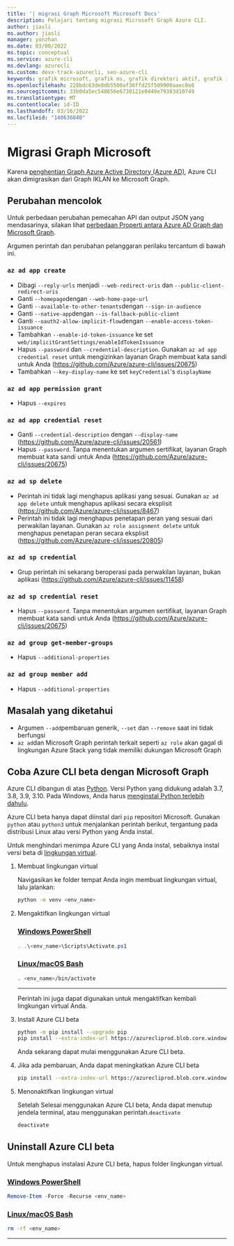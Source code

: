 ```yaml
---
title: '| migrasi Graph Microsoft Microsoft Docs'
description: Pelajari tentang migrasi Microsoft Graph Azure CLI.
author: jiasli
ms.author: jiasli
manager: yonzhan
ms.date: 03/08/2022
ms.topic: conceptual
ms.service: azure-cli
ms.devlang: azurecli
ms.custom: devx-track-azurecli, seo-azure-cli
keywords: grafik microsoft, grafik ms, grafik direktori aktif, grafik iklan
ms.openlocfilehash: 228bdc63de8db5500af36ffd25f509900aaec8e8
ms.sourcegitcommit: 33b0da5ec548656e6730121e0440e79383d10749
ms.translationtype: MT
ms.contentlocale: id-ID
ms.lasthandoff: 03/16/2022
ms.locfileid: "140636840"
---
```

# <a name="microsoft-graph-migration"></a>Migrasi Graph Microsoft

Karena [penghentian Graph Azure Active Directory (Azure AD),](/graph/migrate-azure-ad-graph-overview) Azure CLI akan dimigrasikan dari Graph IKLAN ke Microsoft Graph.

## <a name="breaking-changes"></a>Perubahan mencolok

Untuk perbedaan perubahan pemecahan API dan output JSON yang mendasarinya, silakan lihat [perbedaan Properti antara Azure AD Graph dan Microsoft Graph](/graph/migrate-azure-ad-graph-property-differences).

Argumen perintah dan perubahan pelanggaran perilaku tercantum di bawah ini.

### `az ad app create`

- Dibagi `--reply-urls` menjadi `--web-redirect-uris` dan `--public-client-redirect-uris`
- Ganti `--homepage`dengan `--web-home-page-url`
- Ganti `--available-to-other-tenants`dengan `--sign-in-audience`
- Ganti `--native-app`dengan `--is-fallback-public-client`
- Ganti `--oauth2-allow-implicit-flow`dengan `--enable-access-token-issuance`
- Tambahkan `--enable-id-token-issuance` ke set `web/implicitGrantSettings/enableIdTokenIssuance`
- Hapus `--password` dan `--credential-description`. Gunakan `az ad app credential reset` untuk mengizinkan layanan Graph membuat kata sandi untuk Anda (https://github.com/Azure/azure-cli/issues/20675)
- Tambahkan `--key-display-name` ke set `keyCredential`'s `displayName`

### `az ad app permission grant`

- Hapus `--expires`

### `az ad app credential reset`

- Ganti `--credential-description` dengan `--display-name` (https://github.com/Azure/azure-cli/issues/20561)
- Hapus `--password`. Tanpa menentukan argumen sertifikat, layanan Graph membuat kata sandi untuk Anda (https://github.com/Azure/azure-cli/issues/20675)

### `az ad sp delete`

- Perintah ini tidak lagi menghapus aplikasi yang sesuai. Gunakan `az ad app delete` untuk menghapus aplikasi secara eksplisit (https://github.com/Azure/azure-cli/issues/8467)
- Perintah ini tidak lagi menghapus penetapan peran yang sesuai dari perwakilan layanan. Gunakan `az role assignment delete` untuk menghapus penetapan peran secara eksplisit (https://github.com/Azure/azure-cli/issues/20805)

### `az ad sp credential`

- Grup perintah ini sekarang beroperasi pada perwakilan layanan, bukan aplikasi (https://github.com/Azure/azure-cli/issues/11458)

### `az ad sp credential reset`

- Hapus `--password`. Tanpa menentukan argumen sertifikat, layanan Graph membuat kata sandi untuk Anda (https://github.com/Azure/azure-cli/issues/20675)

### `az ad group get-member-groups`

- Hapus `--additional-properties`

### `az ad group member add`

- Hapus `--additional-properties`

## <a name="known-issues"></a>Masalah yang diketahui

- Argumen `--add`pembaruan generik, `--set` dan `--remove` saat ini tidak berfungsi
- `az ad`dan Microsoft Graph perintah terkait seperti `az role` akan gagal di lingkungan Azure Stack yang tidak memiliki dukungan Microsoft Graph

## <a name="try-azure-cli-beta-with-microsoft-graph"></a>Coba Azure CLI beta dengan Microsoft Graph

Azure CLI dibangun di atas [Python](https://www.python.org/). Versi Python yang didukung adalah 3.7, 3.8, 3.9, 3.10. Pada Windows, Anda harus [menginstal Python terlebih dahulu](https://www.python.org/downloads/windows/).

Azure CLI beta hanya dapat diinstal dari `pip` repositori Microsoft. Gunakan `python` atau `python3` untuk menjalankan perintah berikut, tergantung pada distribusi Linux atau versi Python yang Anda instal.

Untuk menghindari menimpa Azure CLI yang Anda instal, sebaiknya instal versi beta di [lingkungan virtual](https://docs.python.org/3/tutorial/venv.html).

1. Membuat lingkungan virtual

   Navigasikan ke folder tempat Anda ingin membuat lingkungan virtual, lalu jalankan:

   ```bash
   python -m venv <env_name>
   ```

2. Mengaktifkan lingkungan virtual

   ### <a name="windows-powershell"></a>[Windows PowerShell](#tab/powershell)

   ```powershell
   . .\<env_name>\Scripts\Activate.ps1
   ```

   ### <a name="linuxmacos-bash"></a>[Linux/macOS Bash](#tab/bash)

   ```bash
   . <env_name>/bin/activate
   ```
   ---
   Perintah ini juga dapat digunakan untuk mengaktifkan kembali lingkungan virtual Anda.

3. Install Azure CLI beta

   ```bash
   python -m pip install --upgrade pip
   pip install --extra-index-url https://azurecliprod.blob.core.windows.net/beta/simple/ azure-cli
   ```
   Anda sekarang dapat mulai menggunakan Azure CLI beta.

4. Jika ada pembaruan, Anda dapat meningkatkan Azure CLI beta

   ```bash
   pip install --extra-index-url https://azurecliprod.blob.core.windows.net/beta/simple/ --upgrade azure-cli
   ```

5. Menonaktifkan lingkungan virtual

   Setelah Selesai menggunakan Azure CLI beta, Anda dapat menutup jendela terminal, atau menggunakan perintah.`deactivate`

   ```bash
   deactivate
   ```

## <a name="uninstall-azure-cli-beta"></a>Uninstall Azure CLI beta

Untuk menghapus instalasi Azure CLI beta, hapus folder lingkungan virtual.

### <a name="windows-powershell"></a>[Windows PowerShell](#tab/powershell)

```powershell
Remove-Item -Force -Recurse <env_name>
```

### <a name="linuxmacos-bash"></a>[Linux/macOS Bash](#tab/bash)

```bash
rm -rf <env_name>
```

---
